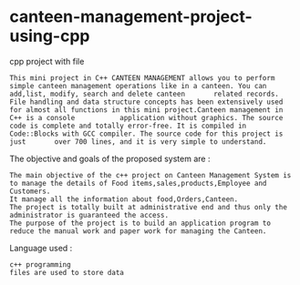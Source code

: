 # canteen-management-project-using-cpp
cpp project with file

    This mini project in C++ CANTEEN MANAGEMENT allows you to perform simple canteen management operations like in a canteen. You can add,list, modify, search and delete canteen       related records. File handling and data structure concepts has been extensively used for almost all functions in this mini project.Canteen management in C++ is a console           application without graphics. The source code is complete and totally error-free. It is compiled in Code::Blocks with GCC compiler. The source code for this project is just       over 700 lines, and it is very simple to understand.

The objective and goals of the proposed system are :
    
    The main objective of the c++ project on Canteen Management System is to manage the details of Food items,sales,products,Employee and Customers.
    It manage all the information about food,Orders,Canteen.
    The project is totally built at administrative end and thus only the administrator is guaranteed the access.
    The purpose of the project is to build an application program to reduce the manual work and paper work for managing the Canteen.
    
Language used :
    
    c++ programming
    files are used to store data
    
 
